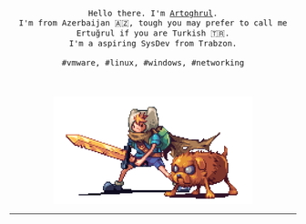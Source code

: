 <p align="center">
  <br>
  <br>
  <br>
  <samp>Hello there. I'm <a href="https://selimdoyranli.com">Artoghrul</a>.<br>I'm from Azerbaijan 🇦🇿, tough you may prefer to call me Ertuğrul if you are Turkish 🇹🇷.<br> I'm a aspiring SysDev from Trabzon.<br><br>#vmware, #linux, #windows, #networking</samp>
  <br>
  <br>
  <br>
  <br>
  <img src="https://github.com/selimdoyranli/selimdoyranli/blob/master/preview.gif" width="350" />
</p>

------------
